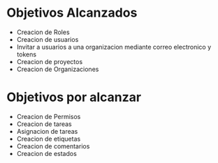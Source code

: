 # Objetivos Alcanzados
- Creacion de Roles
- Creacion de usuarios
- Invitar a usuarios a una organizacion mediante correo electronico y tokens
- Creacion de proyectos
- Creacion de Organizaciones



# Objetivos por alcanzar
- Creacion de Permisos
- Creacion de tareas
- Asignacion de tareas
- Creacion de etiquetas
- Creacion de comentarios
- Creacion de estados